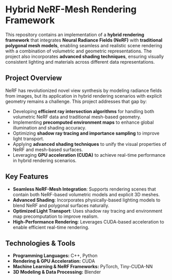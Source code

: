 # Hybrid NeRF-Mesh Rendering Framework

This repository contains an implementation of a **hybrid rendering framework** that integrates **Neural Radiance Fields (NeRF)** with **traditional polygonal mesh models**, enabling seamless and realistic scene rendering with a combination of volumetric and geometric representations. The project also incorporates **advanced shading techniques**, ensuring visually consistent lighting and materials across different data representations.

## **Project Overview**
NeRF has revolutionized novel view synthesis by modeling radiance fields from images, but its application in hybrid rendering scenarios with explicit geometry remains a challenge. This project addresses that gap by:
- Developing **efficient ray intersection algorithms** for handling both volumetric NeRF data and traditional mesh-based geometry.
- Implementing **precomputed environment maps** to enhance global illumination and shading accuracy.
- Optimizing **shadow ray tracing and importance sampling** to improve light transport.
- Applying **advanced shading techniques** to unify the visual properties of NeRF and mesh-based surfaces.
- Leveraging **GPU acceleration (CUDA)** to achieve real-time performance in hybrid rendering scenarios.

## **Key Features**
- **Seamless NeRF-Mesh Integration**: Supports rendering scenes that contain both NeRF-based volumetric models and explicit 3D meshes.
- **Advanced Shading**: Incorporates physically-based lighting models to blend NeRF and polygonal surfaces naturally.
- **Optimized Light Transport**: Uses shadow ray tracing and environment map precomputation to improve realism.
- **High-Performance Rendering**: Leverages CUDA-based acceleration to enable efficient real-time rendering.

## **Technologies & Tools**
- **Programming Languages:** C++, Python
- **Rendering & GPU Acceleration:**  CUDA
- **Machine Learning & NeRF Frameworks:** PyTorch, Tiny-CUDA-NN
- **3D Modeling & Data Processing:** Blender
